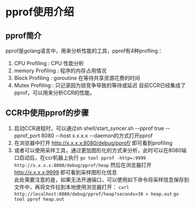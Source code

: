 # pprof使用介绍

## pprof简介
pprof是golang语言中，用来分析性能的工具，pprof有4种profling：
1. CPU Profiling : CPU 性能分析
2. memory Profiling : 程序的内存占用情况
3. Block Profiling :  goroutine 在等待共享资源花费的时间
4. Mutex Profiling : 只记录因为锁竞争导致的等待或延迟
目前CCR已经集成了pprof，可以用来分析CCR的性能。

## CCR中使用pprof的步骤
1. 启动CCR进程时，可以通过sh shell/start_syncer.sh --pprof true --pprof_port 8080 --host x.x.x.x --daemon的方式打开pprof
2. 在浏览器中打开 http://x.x.x.x:8080/debug/pprof/ 即可看到profiling
3. 或者可以使用采样工具，通过更加图形化的方式来分析，此时可以在8080端口启动后，在ccr机器上执行
``` go tool pprof -http=:9999 http://x.x.x.x:8080/debug/pprof/heap ```
然后在浏览器打开 http://x.x.x.x:9999 即可看到采样图形化信息  
此处需要注意的是，如果无法开通端口，可以使用如下命令将采样信息保存到文件中，再将文件拉到本地使用浏览器打开：
``` curl http://localhost:8080/debug/pprof/heap?seconds=30 > heap.out ```
``` go tool pprof heap.out ```